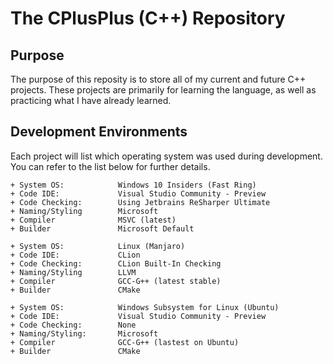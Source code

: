 # The CPlusPlus (C++) Repository

## Purpose

The purpose of this reposity is to store all of my current and future C++ projects. These projects are primarily for learning the language, as well as practicing what I have already learned.

## Development Environments

Each project will list which operating system was used during development. You can refer to the list below for further details.

    + System OS:            Windows 10 Insiders (Fast Ring)
    + Code IDE:             Visual Studio Community - Preview
    + Code Checking:        Using Jetbrains ReSharper Ultimate
    + Naming/Styling        Microsoft
    + Compiler              MSVC (latest)
    + Builder               Microsoft Default

    + System OS:            Linux (Manjaro)
    + Code IDE:             CLion
    + Code Checking:        CLion Built-In Checking
    + Naming/Styling        LLVM
    + Compiler              GCC-G++ (latest stable)
    + Builder               CMake

    + System OS:            Windows Subsystem for Linux (Ubuntu)
    + Code IDE:             Visual Studio Community - Preview
    + Code Checking:        None
    + Naming/Styling:       Microsoft
    + Compiler              GCC-G++ (lastest on Ubuntu)
    + Builder               CMake
